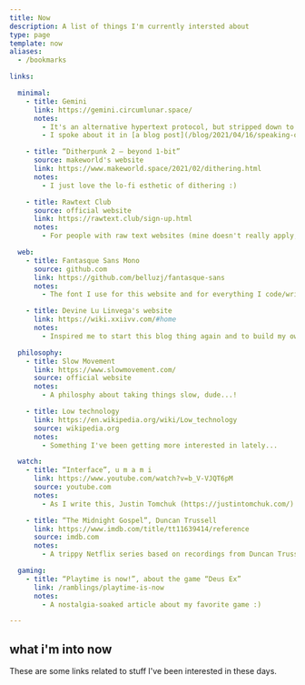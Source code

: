 ```yaml
---
title: Now
description: A list of things I'm currently intersted about
type: page
template: now
aliases:
  - /bookmarks

links:

  minimal:
    - title: Gemini
      link: https://gemini.circumlunar.space/
      notes:
        - It's an alternative hypertext protocol, but stripped down to the bare necessities
        - I spoke about it in [a blog post](/blog/2021/04/16/speaking-of-mission/)!

    - title: “Ditherpunk 2 — beyond 1-bit”
      source: makeworld's website
      link: https://www.makeworld.space/2021/02/dithering.html
      notes:
        - I just love the lo-fi esthetic of dithering :)

    - title: Rawtext Club
      source: official website
      link: https://rawtext.club/sign-up.html
      notes:
        - For people with raw text websites (mine doesn't really apply, but I love the concept)

  web:
    - title: Fantasque Sans Mono
      source: github.com
      link: https://github.com/belluzj/fantasque-sans
      notes:
        - The font I use for this website and for everything I code/write/script in

    - title: Devine Lu Linvega's website
      link: https://wiki.xxiivv.com/#home
      notes:
        - Inspired me to start this blog thing again and to build my own tools

  philosophy:
    - title: Slow Movement
      link: https://www.slowmovement.com/
      source: official website
      notes:
        - A philosphy about taking things slow, dude...!

    - title: Low technology
      link: https://en.wikipedia.org/wiki/Low_technology
      source: wikipedia.org
      notes:
        - Something I've been getting more interested in lately...

  watch:
    - title: “Interface”, u m a m i
      link: https://www.youtube.com/watch?v=b_V-VJQT6pM
      source: youtube.com
      notes:
        - As I write this, Justin Tomchuk (https://justintomchuk.com/) is working on the last two episodes of this brilliant animated series. It's fucking good.

    - title: “The Midnight Gospel”, Duncan Trussell
      link: https://www.imdb.com/title/tt11639414/reference
      source: imdb.com
      notes:
        - A trippy Netflix series based on recordings from Duncan Trussell's podcast, with awesome animations!

  gaming:
    - title: “Playtime is now!”, about the game “Deus Ex”
      link: /ramblings/playtime-is-now
      notes:
        - A nostalgia-soaked article about my favorite game :)

---
```


## what i'm into now

These are some links related to stuff I've been interested in these days.
